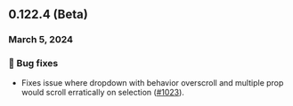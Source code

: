 ## 0.122.4 (Beta)

### March 5, 2024

### 🐛 Bug fixes

- Fixes issue where dropdown with behavior overscroll and multiple prop would scroll erratically on selection ([#1023](https://github.com/formkit/formkit/issues/1023)).